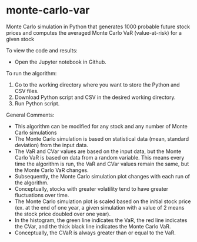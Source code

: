# monte-carlo-var
Monte Carlo simulation in Python that generates 1000 probable future stock prices and computes the averaged Monte Carlo VaR (value-at-risk) for a given stock

To view the code and results:
- Open the Jupyter notebook in Github.

To run the algorithm:
1. Go to the working directory where you want to store the Python and CSV files.
2. Download Python script and CSV in the desired working directory.
3. Run Python script.

General Comments:
- This algorithm can be modified for any stock and any number of Monte Carlo simulations
- The Monte Carlo simulation is based on statistical data (mean, standard deviation) from the input data.
- The VaR and CVar values are based on the input data, but the Monte Carlo VaR is based on data from a random variable. This means every time the algorithm is run, the VaR and CVar values remain the same, but the Monte Carlo VaR changes.
- Subsequently, the Monte Carlo simulation plot changes with each run of the algorithm.
- Conceptually, stocks with greater volatility tend to have greater fluctuations over time.
- The Monte Carlo simulation plot is scaled based on the initial stock price (ex. at the end of one year, a given simulation with a value of 2 means the stock price doubled over one year).
- In the histogram, the green line indicates the VaR, the red line indicates the CVar, and the thick black line indicates the Monte Carlo VaR.
- Conceptually, the CVaR is always greater than or equal to the VaR.
